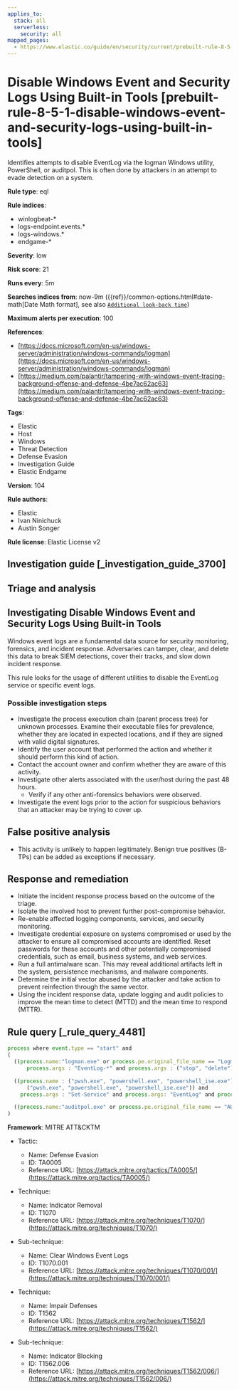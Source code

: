 ```yaml
---
applies_to:
  stack: all
  serverless:
    security: all
mapped_pages:
  - https://www.elastic.co/guide/en/security/current/prebuilt-rule-8-5-1-disable-windows-event-and-security-logs-using-built-in-tools.html
---
```


# Disable Windows Event and Security Logs Using Built-in Tools [prebuilt-rule-8-5-1-disable-windows-event-and-security-logs-using-built-in-tools]

Identifies attempts to disable EventLog via the logman Windows utility, PowerShell, or auditpol. This is often done by attackers in an attempt to evade detection on a system.

**Rule type**: eql

**Rule indices**:

* winlogbeat-*
* logs-endpoint.events.*
* logs-windows.*
* endgame-*

**Severity**: low

**Risk score**: 21

**Runs every**: 5m

**Searches indices from**: now-9m ({{ref}}/common-options.html#date-math[Date Math format], see also [`Additional look-back time`](docs-content://solutions/security/detect-and-alert/create-detection-rule.md#rule-schedule))

**Maximum alerts per execution**: 100

**References**:

* [https://docs.microsoft.com/en-us/windows-server/administration/windows-commands/logman](https://docs.microsoft.com/en-us/windows-server/administration/windows-commands/logman)
* [https://medium.com/palantir/tampering-with-windows-event-tracing-background-offense-and-defense-4be7ac62ac63](https://medium.com/palantir/tampering-with-windows-event-tracing-background-offense-and-defense-4be7ac62ac63)

**Tags**:

* Elastic
* Host
* Windows
* Threat Detection
* Defense Evasion
* Investigation Guide
* Elastic Endgame

**Version**: 104

**Rule authors**:

* Elastic
* Ivan Ninichuck
* Austin Songer

**Rule license**: Elastic License v2

## Investigation guide [_investigation_guide_3700]

## Triage and analysis

## Investigating Disable Windows Event and Security Logs Using Built-in Tools

Windows event logs are a fundamental data source for security monitoring, forensics, and incident response. Adversaries can tamper, clear, and delete this data to break SIEM detections, cover their tracks, and slow down incident response.

This rule looks for the usage of different utilities to disable the EventLog service or specific event logs.

### Possible investigation steps

- Investigate the process execution chain (parent process tree) for unknown processes. Examine their executable files for prevalence, whether they are located in expected locations, and if they are signed with valid digital signatures.
- Identify the user account that performed the action and whether it should perform this kind of action.
- Contact the account owner and confirm whether they are aware of this activity.
- Investigate other alerts associated with the user/host during the past 48 hours.
  - Verify if any other anti-forensics behaviors were observed.
- Investigate the event logs prior to the action for suspicious behaviors that an attacker may be trying to cover up.

## False positive analysis

- This activity is unlikely to happen legitimately. Benign true positives (B-TPs) can be added as exceptions if necessary.

## Response and remediation

- Initiate the incident response process based on the outcome of the triage.
- Isolate the involved host to prevent further post-compromise behavior.
- Re-enable affected logging components, services, and security monitoring.
- Investigate credential exposure on systems compromised or used by the attacker to ensure all compromised accounts are identified. Reset passwords for these accounts and other potentially compromised credentials, such as email, business systems, and web services.
- Run a full antimalware scan. This may reveal additional artifacts left in the system, persistence mechanisms, and malware components.
- Determine the initial vector abused by the attacker and take action to prevent reinfection through the same vector.
- Using the incident response data, update logging and audit policies to improve the mean time to detect (MTTD) and the mean time to respond (MTTR).

## Rule query [_rule_query_4481]

```js
process where event.type == "start" and
(
  ((process.name:"logman.exe" or process.pe.original_file_name == "Logman.exe") and
      process.args : "EventLog-*" and process.args : ("stop", "delete")) or

  ((process.name : ("pwsh.exe", "powershell.exe", "powershell_ise.exe") or process.pe.original_file_name in
      ("pwsh.exe", "powershell.exe", "powershell_ise.exe")) and
	process.args : "Set-Service" and process.args: "EventLog" and process.args : "Disabled")  or

  ((process.name:"auditpol.exe" or process.pe.original_file_name == "AUDITPOL.EXE") and process.args : "/success:disable")
)
```

**Framework**: MITRE ATT&CKTM

* Tactic:

    * Name: Defense Evasion
    * ID: TA0005
    * Reference URL: [https://attack.mitre.org/tactics/TA0005/](https://attack.mitre.org/tactics/TA0005/)

* Technique:

    * Name: Indicator Removal
    * ID: T1070
    * Reference URL: [https://attack.mitre.org/techniques/T1070/](https://attack.mitre.org/techniques/T1070/)

* Sub-technique:

    * Name: Clear Windows Event Logs
    * ID: T1070.001
    * Reference URL: [https://attack.mitre.org/techniques/T1070/001/](https://attack.mitre.org/techniques/T1070/001/)

* Technique:

    * Name: Impair Defenses
    * ID: T1562
    * Reference URL: [https://attack.mitre.org/techniques/T1562/](https://attack.mitre.org/techniques/T1562/)

* Sub-technique:

    * Name: Indicator Blocking
    * ID: T1562.006
    * Reference URL: [https://attack.mitre.org/techniques/T1562/006/](https://attack.mitre.org/techniques/T1562/006/)



